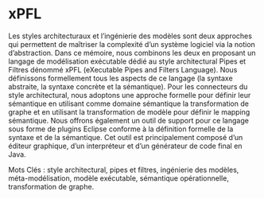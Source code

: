 # xPFL

Les styles architecturaux et l’ingénierie des modèles sont deux approches qui permettent de maîtriser la complexité d’un système logiciel via la notion d’abstraction. Dans ce mémoire, nous combinons les deux en proposant un langage de modélisation exécutable dédié au style architectural Pipes et Filtres dénommé xPFL (eXecutable Pipes and Filters Language). Nous définissons formellement tous les aspects de ce langage (la syntaxe abstraite, la syntaxe concrète et la sémantique). Pour les connecteurs du style architectural, nous adoptons une approche formelle pour définir leur sémantique en utilisant comme domaine
sémantique la transformation de graphe et en utilisant la transformation de modèle pour définir le mapping sémantique. Nous offrons également un outil de support pour ce langage sous forme de plugins Eclipse conforme à la définition formelle de la syntaxe et de la sémantique. Cet outil est principalement composé d’un éditeur graphique, d’un interpréteur et d’un générateur de code final en Java.

Mots Clés : style architectural, pipes et filtres, ingénierie des modèles, méta-modélisation,
modèle exécutable, sémantique opérationnelle, transformation de graphe.

